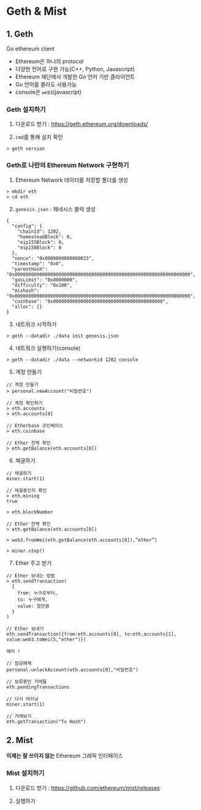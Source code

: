 # Geth & Mist

## 1. Geth
Go ethereum client
- Ethereum은 하나의 protocol
- 다양한 언어로 구현 가능(C++, Python, Javascript)
- Ethereum 재단에서 개발한 Go 언어 기반 클라이언트
- Go 언어를 몰라도 사용가능
- console은 `web3`(javascript)

### Geth 설치하기

1. 다운로드 받기 : https://geth.ethereum.org/downloads/

2. `cmd`를 통해 설치 확인
```shell
> geth version
```

### Geth로 나만의 Ethereum Network 구현하기
1. Ethereum Network 데이터를 저장할 폴더를 생성
```shell
> mkdir eth
> cd eth
```

2. `genesis.json` :  제네시스 블럭 생성
```
{
  "config": {
    "chainId": 1202,
    "homesteadBlock": 0,
    "eip155Block": 0,
    "eip158Block": 0
  },
  "nonce": "0x0000000000000033",
  "timestamp": "0x0",
  "parentHash": "0x0000000000000000000000000000000000000000000000000000000000000000",
  "gasLimit": "0x8000000",
  "difficulty": "0x100",
  "mixhash": "0x0000000000000000000000000000000000000000000000000000000000000000",
  "coinbase": "0x0000000000000000000000000000000000000000",
  "alloc": {}
}
```

3. 네트워크 시작하기

```shell
> geth --datadir ./data init genesis.json
```

4. 네트워크 실행하기(console)

```shell
> geth --datadir ./data --networkid 1202 console
```

5. 계정 만들기

```shell
// 계정 만들기
> personal.newAccount("비밀번호")

// 계정 확인하기
> eth.accounts
> eth.accounts[0]

// Etherbase 코인베이스
> eth.coinbase

// Ether 잔액 확인
> eth.getBalance(eth.accounts[0])
```

6. 채굴하기

```shell
// 채굴하기
miner.start(1)

// 채굴중인지 확인
> eth.mining
true

> eth.blockNumber

// Ether 잔액 확인
> eth.getBalance(eth.accounts[0])

> web3.fromWei(eth.getBalance(eth.accounts[0]),”ether”)

> miner.stop()
```

7. Ether 주고 받기

```shell
// Ether 보내는 방법
> eth.sendTransaction(
  {
    from: 누구로부터,
    to: 누구에게,
    value: 얼만큼
  }
)

// Ether 보내기
eth.sendTransaction({from:eth.accounts[0], to:eth.accounts[1], value:web3.toWei(5,"ether")})

에러 !

// 잠금해제
personal.unlockAccount(eth.accounts[0],"비밀번호")

// 보류중인 거래들
eth.pendingTransactions

// 다시 마이닝
miner.start(1)

// 거래보기
eth.getTransaction("Tx Hash")
```

## 2. Mist
**이제는 잘 쓰이지 않는** Ethereum 그래픽 인터페이스

### Mist 설치하기
1. 다운로드 받기 :  https://github.com/ethereum/mist/releases

2. 실행하기
